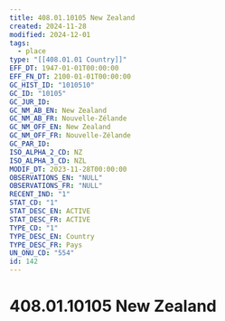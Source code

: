 ```yaml
---
title: 408.01.10105 New Zealand
created: 2024-11-28
modified: 2024-12-01
tags:
  - place
type: "[[408.01.01 Country]]"
EFF_DT: 1947-01-01T00:00:00
EFF_FN_DT: 2100-01-01T00:00:00
GC_HIST_ID: "1010510"
GC_ID: "10105"
GC_JUR_ID: 
GC_NM_AB_EN: New Zealand
GC_NM_AB_FR: Nouvelle-Zélande
GC_NM_OFF_EN: New Zealand
GC_NM_OFF_FR: Nouvelle-Zélande
GC_PAR_ID: 
ISO_ALPHA_2_CD: NZ
ISO_ALPHA_3_CD: NZL
MODIF_DT: 2023-11-28T00:00:00
OBSERVATIONS_EN: "NULL"
OBSERVATIONS_FR: "NULL"
RECENT_IND: "1"
STAT_CD: "1"
STAT_DESC_EN: ACTIVE
STAT_DESC_FR: ACTIVE
TYPE_CD: "1"
TYPE_DESC_EN: Country
TYPE_DESC_FR: Pays
UN_ONU_CD: "554"
id: 142
---
```

# 408.01.10105 New Zealand
